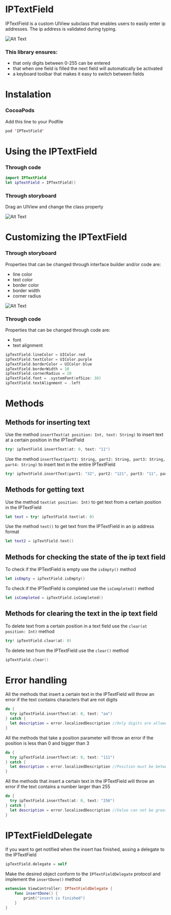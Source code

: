 # IPTextField

IPTextField is a custom UIView subclass that enables users to easily enter ip addresses. The ip address is validated during typing.

![Alt Text](https://github.com/Crystal-Pigeon/IPTextField/blob/dev/images/intro.gif)
### This library ensures:
* that only digits between 0-255 can be entered
* that when one field is filled the next field will automatically be activated
* a keyboard toolbar that makes it easy to switch between fields


# Instalation
### CocoaPods
Add this line to your Podfile
```swift
pod 'IPTextField'
```

# Using the IPTextField
### Through code
```swift
import IPTextField
let ipTextField = IPTextField()
```
### Through storyboard
Drag an UIView and change the class property


![Alt Text](https://github.com/Crystal-Pigeon/IPTextField/blob/dev/images/storyboard.png)

# Customizing the IPTextField

### Through storyboard
Properties that can be changed through interface builder and/or code are:
* line color
* text color
* border color
* border width
* corner radius

![Alt Text](https://github.com/Crystal-Pigeon/IPTextField/blob/dev/images/customization.png)

### Through code
Properties that can be changed through code are:
* font
* text alignment

```swift
ipTextField.lineColor = UIColor.red
ipTextField.textColor = UIColor.purple
ipTextField.borderColor = UIColor.blue
ipTextField.borderWidth = 10
ipTextField.cornerRadius = 10
ipTextField.font = .systemFont(ofSize: 30)
ipTextField.textAlignment = .left
```

# Methods
## Methods for inserting text
Use the method `insertText(at position: Int, text: String)` to insert text at a certain position in the IPTextField
```swift
try! ipTextField.insertText(at: 0, text: "11")
```
Use the method `insertText(part1: String, part2: String, part3: String, part4: String)` to insert text in the entire IPTextField
```swift
try! ipTextField.insertText(part1: "32", part2: "121", part3: "11", part4: "0")
```
## Methods for getting text
Use the method `text(at position: Int)` to get text from a certain position in the IPTextField
```swift
let text = try! ipTextField.text(at: 0)
```
Use the method `text()` to get text from the IPTextField in an ip address format
```swift
let text2 = ipTextField.text()
```
## Methods for checking the state of the ip text field
To check if the IPTextField is empty use the `isEmpty()` method
```swift
let isEmpty = ipTextField.isEmpty()
```
To check if the IPTextField is completed use the `isCompleted()` method
```swift
let isCompleted = ipTextField.isCompleted()
```
## Methods for clearing the text in the ip text field
To delete text from a certain position in a text field use the `clear(at position: Int)` method
```swift
try! ipTextField.clear(at: 0)
```
To delete text from the IPTextField use the `clear()` method
```swift
ipTextField.clear()
```

# Error handling 
All the methods that insert a certain text in the IPTextField will throw an error if the text contains characters that are not digits
```swift
do {
  try ipTextField.insertText(at: 0, text: "aa")
} catch {
  let description = error.localizedDescription //Only digits are allowed
}
```

All the methods that take a position parameter will throw an error if the position is less than 0 and bigger than 3
```swift
do {
  try ipTextField.insertText(at: 9, text: "111")
} catch {
  let description = error.localizedDescription //Position must be between 0 and 3
}
```

All the methods that insert a certain text in the IPTextField will throw an error if the text contains a number larger than 255
```swift
do {
  try ipTextField.insertText(at: 0, text: "256")
} catch {
  let description = error.localizedDescription //Value can not be greater than 255
}
```

# IPTextFieldDelegate
If you want to get notified when the insert has finished, assing a delegate to the IPTextField
```swift
ipTextField.delegate = self
```
Make the desired object conform to the `IPTextFieldDelegate` protocol and implement the `insertDone()` method
```swift
extension ViewController: IPTextFieldDelegate {
    func insertDone() {
        print("insert is finished")
    }
}
```
